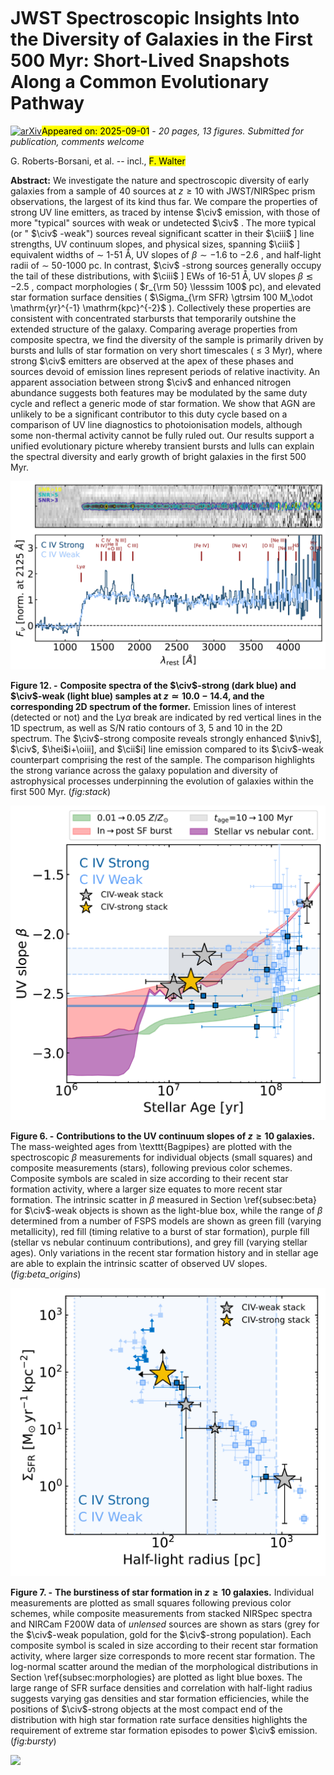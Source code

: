 <div class="macros" style="visibility:hidden;">
$\newcommand{\ensuremath}{}$
$\newcommand{\xspace}{}$
$\newcommand{\object}[1]{\texttt{#1}}$
$\newcommand{\farcs}{{.}''}$
$\newcommand{\farcm}{{.}'}$
$\newcommand{\arcsec}{''}$
$\newcommand{\arcmin}{'}$
$\newcommand{\ion}[2]{#1#2}$
$\newcommand{\textsc}[1]{\textrm{#1}}$
$\newcommand{\hl}[1]{\textrm{#1}}$
$\newcommand{\footnote}[1]{}$
$\newcommand{\kms}{km s^{-1}}$
$\newcommand{\oii}{O {\scriptsize II}}$
$\newcommand{\oiii}{O {\scriptsize III}}$
$\newcommand{\oiv}{O {\scriptsize IV}}$
$\newcommand{\caii}{Ca {\scriptsize II}}$
$\newcommand{\cii}{C {\scriptsize II}}$
$\newcommand{\ciii}{C {\scriptsize III}}$
$\newcommand{\sii}{S {\scriptsize II}}$
$\newcommand{\nii}{N {\scriptsize II}}$
$\newcommand{\niii}{N {\scriptsize III}}$
$\newcommand{\niv}{N {\scriptsize IV}}$
$\newcommand{\neiii}{Ne {\scriptsize III}}$
$\newcommand{\nv}{N {\scriptsize V}}$
$\newcommand{\civ}{C {\scriptsize IV}}$
$\newcommand{\hi}{H {\scriptsize I}}$
$\newcommand{\hii}{H {\scriptsize II}}$
$\newcommand{\hei}{He {\scriptsize I}}$
$\newcommand{\heii}{He {\scriptsize II}}$
$\newcommand{\feiv}{Fe {\scriptsize IV}}$
$\newcommand{\nev}{Ne {\scriptsize V}}$
$\newcommand{\hdelta}{H\delta}$
$\newcommand{\hbeta}{H\beta}$
$\newcommand{\halpha}{H\alpha}$
$\newcommand{\lya}{Ly\alpha}$
$\newcommand{\hst}{\textit{HST}}$
$\newcommand{\jwst}{\textit{JWST}}$
$\newcommand{\spitzer}{\textit{Spitzer}}$
$\newcommand{\eazy}{\texttt{EAzY}}$
$\newcommand{\pypeit}{\texttt{PypeIt}}$
$\newcommand{\bagpipes}{\texttt{Bagpipes}}$
$\newcommand{\thefigure}{A\arabic{figure}}$
$\newcommand{\thebibliography}{\DeclareRobustCommand{\VAN}[3]{##3}\VANthebibliography}$</div>



<div id="title">

# JWST Spectroscopic Insights Into the Diversity of Galaxies in the First 500 Myr: Short-Lived Snapshots Along a Common Evolutionary Pathway

</div>
<div id="comments">

[![arXiv](https://img.shields.io/badge/arXiv-2508.21708-b31b1b.svg)](https://arxiv.org/abs/2508.21708)<mark>Appeared on: 2025-09-01</mark> -  _20 pages, 13 figures. Submitted for publication, comments welcome_

</div>
<div id="authors">

G. Roberts-Borsani, et al. -- incl., <mark>F. Walter</mark>

</div>
<div id="abstract">

**Abstract:** We investigate the nature and spectroscopic diversity of early galaxies from a sample of 40 sources at $z\geqslant10$ with JWST/NIRSpec prism observations, the largest of its kind thus far. We compare the properties of strong UV line emitters, as traced by intense $\civ$ emission, with those of more "typical" sources with weak or undetected $\civ$ . The more typical (or " $\civ$ -weak") sources reveal significant scatter in their $\ciii$ ] line strengths, UV continuum slopes, and physical sizes, spanning $\ciii$ ] equivalent widths of $\sim$ 1-51 Å, UV slopes of $\beta\sim-1.6$ to $-2.6$ , and half-light radii of $\sim$ 50-1000 pc. In contrast, $\civ$ -strong sources generally occupy the tail of these distributions, with $\ciii$ ] EWs of 16-51 Å, UV slopes $\beta\lesssim-2.5$ , compact morphologies ( $r_{\rm 50} \lesssim 100$ pc), and elevated star formation surface densities ( $\Sigma_{\rm SFR} \gtrsim 100 M_\odot \mathrm{yr}^{-1} \mathrm{kpc}^{-2}$ ). Collectively these properties are consistent with concentrated starbursts that temporarily outshine the extended structure of the galaxy. Comparing average properties from composite spectra, we find the diversity of the sample is primarily driven by bursts and lulls of star formation on very short timescales ( $\leq$ 3 Myr), where strong $\civ$ emitters are observed at the apex of these phases and sources devoid of emission lines represent periods of relative inactivity. An apparent association between strong $\civ$ and enhanced nitrogen abundance suggests both features may be modulated by the same duty cycle and reflect a generic mode of star formation. We show that AGN are unlikely to be a significant contributor to this duty cycle based on a comparison of UV line diagnostics to photoionisation models, although some non-thermal activity cannot be fully ruled out. Our results support a unified evolutionary picture whereby transient bursts and lulls can explain the spectral diversity and early growth of bright galaxies in the first 500 Myr.

</div>

<div id="div_fig1">

<img src="tmp_2508.21708/./figures/stack_spectrum.png" alt="Fig12" width="100%"/>

**Figure 12. -** **Composite spectra of the $\civ$-strong (dark blue) and $\civ$-weak (light blue) samples at $z\simeq10.0-14.4$, and the corresponding 2D spectrum of the former.** Emission lines of interest (detected or not) and the Ly$\alpha$ break are indicated by red vertical lines in the 1D spectrum, as well as S/N ratio contours of 3, 5 and 10 in the 2D spectrum. The $\civ$-strong composite reveals strongly enhanced $\niv$], $\civ$, $\hei$i$+$\oiii], and $\cii$i] line emission compared to its $\civ$-weak counterpart comprising the rest of the sample. The comparison highlights the strong variance across the galaxy population and diversity of astrophysical processes underpinning the evolution of galaxies within the first 500 Myr. (*fig:stack*)

</div>
<div id="div_fig2">

<img src="tmp_2508.21708/./figures/uvslope_origins.png" alt="Fig6" width="100%"/>

**Figure 6. -** **Contributions to the UV continuum slopes of $z\geqslant10$ galaxies.** The mass-weighted ages from \texttt{Bagpipes} are plotted with the spectroscopic $\beta$ measurements for individual objects (small squares) and composite measurements (stars), following previous color schemes. Composite symbols are scaled in size according to their recent star formation activity, where a larger size equates to more recent star formation. The intrinsic scatter in $\beta$ measured in Section \ref{subsec:beta} for $\civ$-weak objects is shown as the light-blue box, while the range of $\beta$ determined from a number of FSPS models are shown as green fill (varying metallicity), red fill (timing relative to a burst of star formation), purple fill (stellar vs nebular continuum contributions), and grey fill (varying stellar ages). Only variations in the recent star formation history and in stellar age are able to explain the intrinsic scatter of observed UV slopes. (*fig:beta_origins*)

</div>
<div id="div_fig3">

<img src="tmp_2508.21708/./figures/bursty.png" alt="Fig7" width="100%"/>

**Figure 7. -** **The burstiness of star formation in $z\geqslant10$ galaxies.** Individual measurements are plotted as small squares following previous color schemes, while composite measurements from stacked NIRSpec spectra and NIRCam F200W data of _unlensed_ sources are shown as stars (grey for the $\civ$-weak population, gold for the $\civ$-strong population). Each composite symbol is scaled in size according to their recent star formation activity, where larger size corresponds to more recent star formation. The log-normal scatter around the median of the morphological distributions in Section \ref{subsec:morphologies} are plotted as light blue boxes. The large range of SFR surface densities and correlation with half-light radius suggests varying gas densities and star formation efficiencies, while the positions of $\civ$-strong objects at the most compact end of the distribution with high star formation rate surface densities highlights the requirement of extreme star formation episodes to power $\civ$ emission. (*fig:bursty*)

</div><div id="qrcode"><img src=https://api.qrserver.com/v1/create-qr-code/?size=100x100&data="https://arxiv.org/abs/2508.21708"></div>